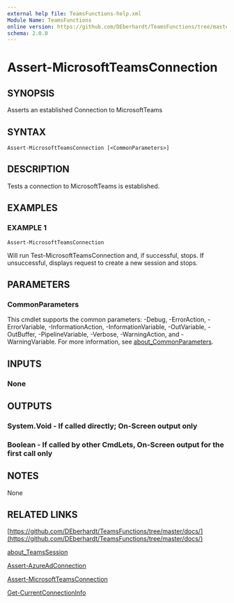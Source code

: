 ```yaml
---
external help file: TeamsFunctions-help.xml
Module Name: TeamsFunctions
online version: https://github.com/DEberhardt/TeamsFunctions/tree/master/docs/
schema: 2.0.0
---
```


# Assert-MicrosoftTeamsConnection

## SYNOPSIS
Asserts an established Connection to MicrosoftTeams

## SYNTAX

```
Assert-MicrosoftTeamsConnection [<CommonParameters>]
```

## DESCRIPTION
Tests a connection to MicrosoftTeams is established.

## EXAMPLES

### EXAMPLE 1
```
Assert-MicrosoftTeamsConnection
```

Will run Test-MicrosoftTeamsConnection and, if successful, stops.
If unsuccessful, displays request to create a new session and stops.

## PARAMETERS

### CommonParameters
This cmdlet supports the common parameters: -Debug, -ErrorAction, -ErrorVariable, -InformationAction, -InformationVariable, -OutVariable, -OutBuffer, -PipelineVariable, -Verbose, -WarningAction, and -WarningVariable. For more information, see [about_CommonParameters](http://go.microsoft.com/fwlink/?LinkID=113216).

## INPUTS

### None
## OUTPUTS

### System.Void - If called directly; On-Screen output only
### Boolean - If called by other CmdLets, On-Screen output for the first call only
## NOTES
None

## RELATED LINKS

[https://github.com/DEberhardt/TeamsFunctions/tree/master/docs/](https://github.com/DEberhardt/TeamsFunctions/tree/master/docs/)

[about_TeamsSession]()

[Assert-AzureAdConnection]()

[Assert-MicrosoftTeamsConnection]()

[Get-CurrentConnectionInfo]()

